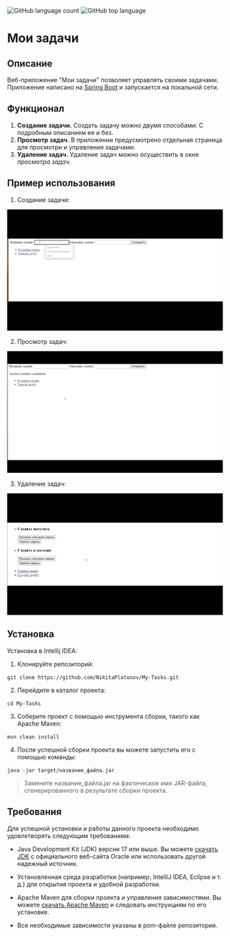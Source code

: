 ![GitHub language count](https://img.shields.io/github/languages/count/NikitaPlatonov/My-Tasks) ![GitHub top language](https://img.shields.io/github/languages/top/NikitaPlatonov/My-Tasks) 
 
# Мои задачи
## Описание
Веб-приложение "Мои задачи" позволяет управлять своими задачами. Приложение написано на [Spring Boot](https://spring.io/projects/spring-boot) и запускается на локальной сети.
## Функционал
1. **Создание задачи.** Создать задачу можно двумя способами: С подробным описанием ее и без.
2. **Просмотр задач.** В приложении предусмотрено отдельная страница для просмотри и управления задачами.
3. **Удаление задач.** Удаление задач можно осуществить в окне *просмотра задач*.
## Пример использования
1. Создание задачи:


![гиф создания задачи](https://github.com/NikitaPlatonov/My-Tasks/blob/master/gifs/20230711_173145.gif)


2. Просмотр задач: 


![гиф анимация просмотра задач](https://github.com/NikitaPlatonov/My-Tasks/blob/master/gifs/20230711_173034.gif)


3. Удаление задач:


![гиф удаления задач](https://github.com/NikitaPlatonov/My-Tasks/blob/master/gifs/удаление.gif)


## Установка

Установка в Intellij IDEA:

1. Клонируйте репозиторий:

```git
git clone https://github.com/NikitaPlatonov/My-Tasks.git
```

2. Перейдите в каталог проекта:

```git
cd My-Tasks
```

3. Соберите проект с помощью инструмента сборки, такого как Apache Maven:

```git
mvn clean install
```

4. После успешной сборки проекта вы можете запустить его с помощью команды:

```git
java -jar target/название_файла.jar
```
> Замените название_файла.jar на фактическое имя JAR-файла, сгенерированного в результате сборки проекта.
## Требования

Для успешной установки и работы данного проекта необходимо удовлетворять следующим требованиям:

* Java Development Kit (JDK) версии 17 или выше. Вы можете [скачать JDK](https://www.oracle.com/java/technologies/downloads/#java17) с официального веб-сайта Oracle или использовать другой надежный источник.

* Установленная среда разработки (например, IntelliJ IDEA, Eclipse и т. д.) для открытия проекта и удобной разработки.

* Apache Maven для сборки проекта и управления зависимостями. Вы можете [скачать Apache Maven](https://maven.apache.org/download.cgi) и следовать инструкциям по его установке.

* Все необходимые зависимости указаны в pom-файле репозитория.

